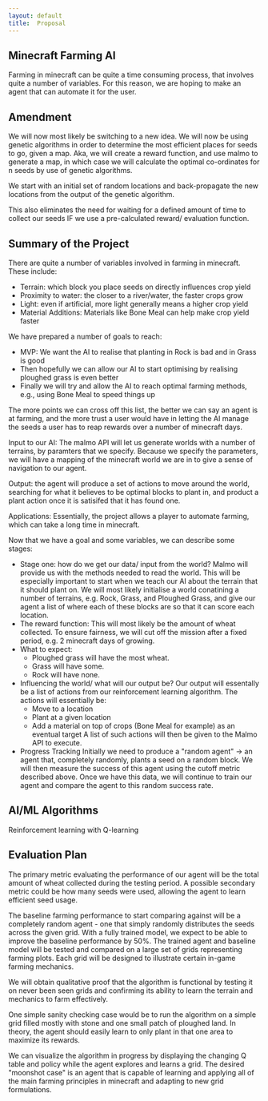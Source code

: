 ```yaml
---
layout: default
title:  Proposal
---
```


## Minecraft Farming AI

Farming in minecraft can be quite a time consuming process, that involves quite a number of variables.
For this reason, we are hoping to make an agent that can automate it for the user.

## Amendment

We will now most likely be switching to a new idea. We will now be using genetic algorithms in order to determine the most efficient places for seeds to go, given a map. Aka, we will create a reward function, and use malmo to generate a map, in which case we will calculate the optimal co-ordinates for n seeds by use of genetic algorithms.

We start with an initial set of random locations and back-propagate the new locations from the output of the genetic algorithm.

This also eliminates the need for waiting for a defined amount of time to collect our seeds IF we use a pre-calculated reward/ evaluation function.



## Summary of the Project

There are quite a number of variables involved in farming in minecraft. These include:

- Terrain: which block you place seeds on directly influences crop yield
- Proximity to water: the closer to a river/water, the faster crops grow
- Light: even if artificial, more light generally means a higher crop yield
- Material Additions: Materials like Bone Meal can help make crop yield faster

We have prepared a number of goals to reach:

- MVP: We want the AI to realise that planting in Rock is bad and in Grass is good
- Then hopefully we can allow our AI to start optimising by realising ploughed grass is even better
- Finally we will try and allow the AI to reach optimal farming methods, e.g., using Bone Meal to speed things up

The more points we can cross off this list, the better we can say an agent is at farming, and the more trust a user would have
in letting the AI manage the seeds a user has to reap rewards over a number of minecraft days.

Input to our AI: The malmo API will let us generate worlds with a number of terrains, by paramters that we specify. Because we specify the parameters, we will have a mapping of the minecraft world we are in to give a sense of navigation to our agent.

Output: the agent will produce a set of actions to move around the world, searching for what it believes to be optimal blocks to plant in, and product 
a plant action once it is satisifed that it has found one.

Applications: Essentially, the project allows a player to automate farming, which can take a long time in minecraft.    

Now that we have a goal and some variables, we can describe some stages:

- Stage one: how do we get our data/ input from the world?
    Malmo will provide us with the methods needed to read the world. This will be especially important to start
    when we teach our AI about the terrain that it should plant on.
    We will most likely initialise a world conatining a number of terrains, e.g. Rock, Grass, and Ploughed Grass,
    and give our agent a list of where each of these blocks are so that it can score each location.
- The reward function:
    This will most likely be the amount of wheat collected. To ensure fairness, we will cut off the mission after a 
    fixed period, e.g. 2 minecraft days of growing.
- What to expect:
    - Ploughed grass will have the most wheat. 
    - Grass will have some. 
    - Rock will have none.
- Influencing the world/ what will our output be?
    Our output will essentally be a list of actions from our reinforcement learning algorithm.
    The actions will essentially be:
    - Move to a location
    - Plant at a given location
    - Add a material on top of crops (Bone Meal for example) as an eventual target
    A list of such actions will then be given to the Malmo API to execute.
- Progress Tracking
    Initially we need to produce a "random agent" -> an agent that, completely randomly, plants a seed on a random block.
    We will then measure the success of this agent using the cutoff metric described above. 
    Once we have this data, we will continue to train our agent and compare the agent to this random success rate.





## AI/ML Algorithms

Reinforcement learning with Q-learning



## Evaluation Plan

The primary metric evaluating the performance of our agent will be the total amount of wheat collected during the testing period.  A possible secondary metric could be how many seeds were used, allowing the agent to learn efficient seed usage. 

 The baseline farming performance to start comparing against will be a completely random agent - one that simply randomly distributes the seeds across the given grid.  With a fully trained model, we expect to be able to improve the baseline performance by 50%.  The trained agent and baseline model will be tested and compared on a large set of grids representing farming plots. Each grid will be designed to illustrate certain in-game farming mechanics.


We will obtain qualitative proof that the algorithm is functional by testing it on never been seen grids and confirming its ability to learn the terrain and mechanics to farm effectively.  

One simple sanity checking case would be to run the algorithm on a simple grid filled mostly with stone and one small patch of ploughed land.  In theory, the agent should easily learn to only plant in that one area to maximize its rewards.  

We can visualize the algorithm in progress by displaying the changing Q table and policy while the agent explores and learns a grid.  The desired "moonshot case" is an agent that is capable of learning and applying all of the main farming principles in minecraft and adapting to new grid formulations.
